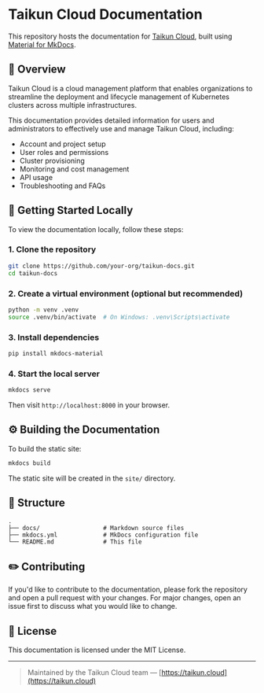 # Taikun Cloud Documentation

This repository hosts the documentation for [Taikun Cloud](https://docs.taikun.cloud/), built using [Material for MkDocs](https://squidfunk.github.io/mkdocs-material/).

## 📘 Overview

Taikun Cloud is a cloud management platform that enables organizations to streamline the deployment and lifecycle management of Kubernetes clusters across multiple infrastructures.

This documentation provides detailed information for users and administrators to effectively use and manage Taikun Cloud, including:

- Account and project setup
- User roles and permissions
- Cluster provisioning
- Monitoring and cost management
- API usage
- Troubleshooting and FAQs

## 🚀 Getting Started Locally

To view the documentation locally, follow these steps:

### 1. Clone the repository

```bash
git clone https://github.com/your-org/taikun-docs.git
cd taikun-docs
```

### 2. Create a virtual environment (optional but recommended)

```bash
python -m venv .venv
source .venv/bin/activate  # On Windows: .venv\Scripts\activate
```

### 3. Install dependencies

```bash
pip install mkdocs-material
```

### 4. Start the local server

```bash
mkdocs serve
```

Then visit `http://localhost:8000` in your browser.

## ⚙️ Building the Documentation

To build the static site:

```bash
mkdocs build
```

The static site will be created in the `site/` directory.

## 📁 Structure

```
.
├── docs/                  # Markdown source files
├── mkdocs.yml             # MkDocs configuration file
└── README.md              # This file
```

## ✏️ Contributing

If you'd like to contribute to the documentation, please fork the repository and open a pull request with your changes. For major changes, open an issue first to discuss what you would like to change.

## 📄 License

This documentation is licensed under the MIT License.

---

> Maintained by the Taikun Cloud team — [https://taikun.cloud](https://taikun.cloud)
